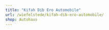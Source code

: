 ```yaml
---
title: "Kifah Dib Ero Automobile"
url: /wiefelstede/kifah-dib-ero-automobile/
shop: Autohaus
---
```


